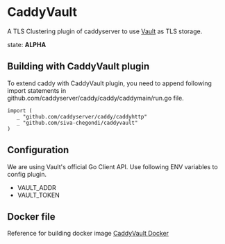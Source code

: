 # CaddyVault

A TLS Clustering plugin of caddyserver to use [Vault](https://vaultproject.io) as TLS storage.

state: **ALPHA**

## Building with CaddyVault plugin
To extend caddy with CaddyVault plugin, you need to append following import statements
in github.com/caddyserver/caddy/caddy/caddymain/run.go file.
```
import (
   _ "github.com/caddyserver/caddy/caddyhttp"
   _ "github.com/siva-chegondi/caddyvault"
)
```

## Configuration
We are using Vault's official Go Client API.
Use following ENV variables to config plugin.

*  VAULT_ADDR
*  VAULT_TOKEN


## Docker file
Reference for building docker image
[CaddyVault Docker](https://github.com/siva-chegondi/caddyvault-docker)
